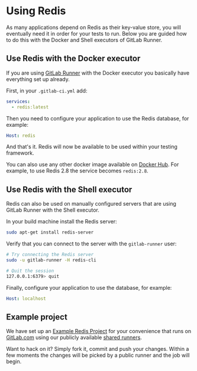 # Using Redis

As many applications depend on Redis as their key-value store, you will
eventually need it in order for your tests to run. Below you are guided how to
do this with the Docker and Shell executors of GitLab Runner.

## Use Redis with the Docker executor

If you are using [GitLab Runner](../runners/README.md) with the Docker executor
you basically have everything set up already.

First, in your `.gitlab-ci.yml` add:

```yaml
services:
  - redis:latest
```

Then you need to configure your application to use the Redis database, for
example:

```yaml
Host: redis
```

And that's it. Redis will now be available to be used within your testing
framework.

You can also use any other docker image available on [Docker Hub][hub-redis].
For example, to use Redis 2.8 the service becomes `redis:2.8`.

## Use Redis with the Shell executor

Redis can also be used on manually configured servers that are using GitLab
Runner with the Shell executor.

In your build machine install the Redis server:

```bash
sudo apt-get install redis-server
```

Verify that you can connect to the server with the `gitlab-runner` user:

```bash
# Try connecting the Redis server
sudo -u gitlab-runner -H redis-cli

# Quit the session
127.0.0.1:6379> quit
```

Finally, configure your application to use the database, for example:

```yaml
Host: localhost
```

## Example project

We have set up an [Example Redis Project][redis-example-repo] for your convenience
that runs on [GitLab.com](https://gitlab.com) using our publicly available
[shared runners](../runners/README.md).

Want to hack on it? Simply fork it, commit and push  your changes. Within a few
moments the changes will be picked by a public runner and the job will begin.

[hub-redis]: https://hub.docker.com/r/_/redis/
[redis-example-repo]: https://gitlab.com/gitlab-examples/redis
